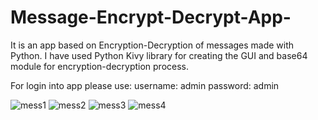 # Message-Encrypt-Decrypt-App-
It is an app based on Encryption-Decryption of messages made with Python.
I have used Python Kivy library for creating the GUI and base64 module for encryption-decryption process.

For login into app please use:
username: admin
password: admin


![mess1](https://user-images.githubusercontent.com/103649192/218116831-e8883fca-831d-4999-9cbc-6fcd479787b6.PNG)
![mess2](https://user-images.githubusercontent.com/103649192/218116851-fe15dea6-e215-4cce-8084-a6a0a6f9864c.PNG)
![mess3](https://user-images.githubusercontent.com/103649192/218116865-66402985-deb7-4ca8-9ee6-f129f60de954.PNG)
![mess4](https://user-images.githubusercontent.com/103649192/218116887-d784ca93-29bb-4305-9731-a949ea86fcc5.PNG)
